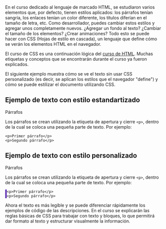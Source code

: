 
En el curso dedicado al lenguaje de marcado HTML, se estudiaron varios elementos que, por defecto, tienen estilos aplicados: los párrafos tenían sangría, los enlaces tenían un color diferente, los títulos diferían en el tamaño de letra, etc. Como desarrollador, puedes cambiar estos estilos y agregar unos completamente nuevos. ¿Agregar un fondo al texto? ¿Cambiar el tamaño de los elementos? ¿Crear animaciones? Todo esto se puede hacer con CSS (Hojas de estilo en cascada), un lenguaje que define cómo se verán los elementos HTML en el navegador.

El curso de CSS es una continuación lógica del [curso de HTML](https://ru.code-basics.com/languages/html). Muchas etiquetas y conceptos que se encontrarán durante el curso ya fueron explicados.

El siguiente ejemplo muestra cómo se ve el texto sin usar CSS personalizado (es decir, se aplican los estilos que el navegador "define") y cómo se puede estilizar el documento utilizando CSS.

## Ejemplo de texto con estilo estandartizado

<div class="hexlet-basics-example my-3">
  <p class="h2">Párrafos</p>
  <p>Los párrafos se crean utilizando la etiqueta de apertura y cierre <code>&lt;p&gt;</code>, dentro de la cual se coloca una pequeña parte de texto. Por ejemplo:</p>
  <pre><code>&lt;p&gt;Primer párrafo&lt;/p&gt;
&lt;p&gt;Segundo párrafo&lt;/p&gt;</code></pre>
</div>

## Ejemplo de texto con estilo personalizado

<div class="hexlet-basics-example my-3">
  <p class="border-bottom display-6 pb-2">Párrafos</p>
  <p class="lead">Los párrafos se crean utilizando la etiqueta de apertura y cierre <code>&lt;p&gt;</code>, dentro de la cual se coloca una pequeña parte de texto. Por ejemplo:</p>
  <pre class="bg-light my-4" style="border-left: 5px solid #673ab7!important;"><code>&lt;p&gt;Primer párrafo&lt;/p&gt;
&lt;p&gt;Segundo párrafo&lt;/p&gt;</code></pre>
</div>

Ahora el texto es más legible y se puede diferenciar rápidamente los ejemplos de código de las descripciones. En el curso se explicarán las reglas básicas de CSS para trabajar con texto y bloques, lo que permitirá dar formato al texto y estructurar visualmente la información.
